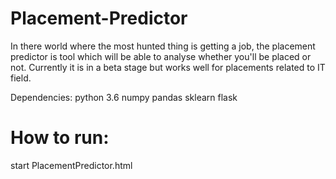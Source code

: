 # Placement-Predictor
In there world where the most hunted thing is getting a job, the placement predictor is tool which will be able to analyse whether you'll be placed or not. Currently it is in a beta stage but works well for placements related to IT field.


Dependencies:
python 3.6
numpy
pandas
sklearn
flask


# How to run:

start PlacementPredictor.html
